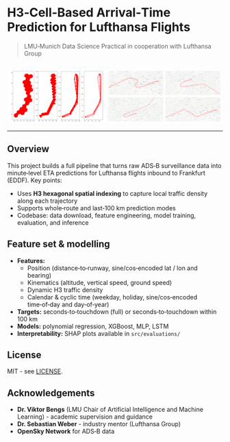 # **H3‑Cell‑Based Arrival‑Time Prediction for Lufthansa Flights**

> LMU‑Munich Data Science Practical in cooperation with Lufthansa Group

<h2 align="center"></h2>

<p align="center">
  <img src="./src/readme_utils/h3_res.png"              width="45%" alt="H3 resolution along trajectory">
  <img src="./src/readme_utils/patterns_near_airport.png" width="53%" alt="Flight patterns near FRA">
</p>

---

## Overview

This project builds a full pipeline that turns raw ADS‑B surveillance data into minute‑level ETA predictions for Lufthansa flights inbound to Frankfurt (EDDF).
Key points:

* Uses **H3 hexagonal spatial indexing** to capture local traffic density along each trajectory
* Supports whole‑route and last‑100 km prediction modes
* Codebase: data download, feature engineering, model training, evaluation, and inference



## Feature set & modelling

* **Features:**
  * Position (distance‑to‑runway, sine/cos‑encoded lat / lon and  bearing)
  * Kinematics (altitude, vertical speed, ground speed)
  * Dynamic H3 traffic density
  * Calendar & cyclic time (weekday, holiday, sine/cos‑encoded time‑of‑day and day‑of‑year)
* **Targets:** seconds‑to‑touchdown (full) or seconds‑to‑touchdown within 100 km
* **Models:** polynomial regression, XGBoost, MLP, LSTM
* **Interpretability:** SHAP plots available in `src/evaluations/`

## License

MIT - see [LICENSE](LICENSE).

## Acknowledgements

* **Dr. Viktor Bengs** (LMU Chair of Artificial Intelligence and Machine Learning) - academic supervision and guidance
* **Dr. Sebastian Weber** - industry mentor (Lufthansa Group)
* **OpenSky Network** for ADS‑B data



